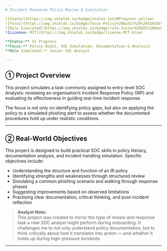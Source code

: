 ```yaml
---
# Incident Response Policy Review & Simulation

![Status](https://img.shields.io/badge/status-In%20Progress-yellow)
![Focus](https://img.shields.io/badge/focus-Policy%20Audit%20%26%20SOC%20Simulation-blueviolet)
![Role Simulated](https://img.shields.io/badge/role-Junior%20SOC%20Analyst-lightgrey)
![License: MIT](https://img.shields.io/badge/license-MIT-blue)

**Status:** In Progress  
**Focus:** Policy Audit, SOC Simulation, Documentation & Analysis  
**Role Simulated:** Junior SOC Analyst

---
```


## ➀ Project Overview

This project simulates a task commonly assigned to entry-level SOC Analysts: reviewing an organisation’s Incident Response Policy (IRP) and evaluating its effectiveness in guiding real-time incident response.

The focus is not only on identifying policy gaps, but also on applying the policy to a simulated phishing alert to assess whether the documented procedures hold up under realistic conditions.

---

## ➁ Real-World Objectives

This project is designed to build practical SOC skills in policy literacy, documentation analysis, and incident handling simulation. Specific objectives include:

- Understanding the structure and function of an IR policy
- Identifying strengths and weaknesses through structured review
- Simulating a common phishing scenario and walking through response phases
- Suggesting improvements based on observed limitations
- Practising clear documentation, critical thinking, and post-incident reflection

> **Analyst Note:**  
> This project was created to mirror the type of review and response task a new SOC analyst might perform during onboarding. It challenges me to not only understand policy documentation, but to think critically about how it translates into action — and whether it holds up during high-pressure incidents.

--- 
